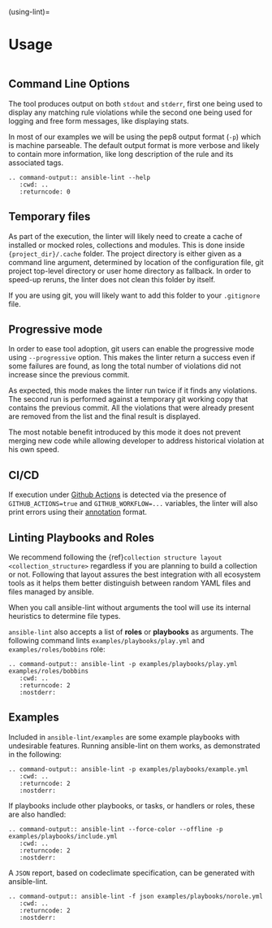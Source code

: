 (using-lint)=

# Usage

```{contents} Topics

```

## Command Line Options

The tool produces output on both `stdout` and `stderr`, first one being
used to display any matching rule violations while the second one being used
for logging and free form messages, like displaying stats.

In most of our examples we will be using the pep8 output format (`-p`) which
is machine parseable. The default output format is more verbose and likely
to contain more information, like long description of the rule and its
associated tags.

```{eval-rst}
.. command-output:: ansible-lint --help
   :cwd: ..
   :returncode: 0
```

## Temporary files

As part of the execution, the linter will likely need to create a cache of
installed or mocked roles, collections and modules. This is done inside
`{project_dir}/.cache` folder. The project directory is either given as a
command line argument, determined by location of the configuration
file, git project top-level directory or user home directory as fallback.
In order to speed-up reruns, the linter does not clean this folder by itself.

If you are using git, you will likely want to add this folder to your
`.gitignore` file.

## Progressive mode

In order to ease tool adoption, git users can enable the progressive mode using
`--progressive` option. This makes the linter return a success even if
some failures are found, as long the total number of violations did not
increase since the previous commit.

As expected, this mode makes the linter run twice if it finds any violations.
The second run is performed against a temporary git working copy that contains
the previous commit. All the violations that were already present are removed
from the list and the final result is displayed.

The most notable benefit introduced by this mode it does not prevent merging
new code while allowing developer to address historical violation at his own
speed.

## CI/CD

If execution under [Github Actions] is detected via the presence of
`GITHUB_ACTIONS=true` and `GITHUB_WORKFLOW=...` variables, the linter will
also print errors using their [annotation] format.

## Linting Playbooks and Roles

We recommend following the {ref}`collection structure layout <collection_structure>` regardless if you are planning to build a
collection or not. Following that layout assures the best integration
with all ecosystem tools as it helps them better distinguish between
random YAML files and files managed by ansible.

When you call ansible-lint without arguments the tool will use its internal
heuristics to determine file types.

`ansible-lint` also accepts a list of **roles** or **playbooks** as
arguments. The following command lints `examples/playbooks/play.yml` and
`examples/roles/bobbins` role:

```{eval-rst}
.. command-output:: ansible-lint -p examples/playbooks/play.yml examples/roles/bobbins
   :cwd: ..
   :returncode: 2
   :nostderr:
```

## Examples

Included in `ansible-lint/examples` are some example playbooks with
undesirable features. Running ansible-lint on them works, as demonstrated in
the following:

```{eval-rst}
.. command-output:: ansible-lint -p examples/playbooks/example.yml
   :cwd: ..
   :returncode: 2
   :nostderr:
```

If playbooks include other playbooks, or tasks, or handlers or roles, these
are also handled:

```{eval-rst}
.. command-output:: ansible-lint --force-color --offline -p examples/playbooks/include.yml
   :cwd: ..
   :returncode: 2
   :nostderr:
```

A `JSON` report, based on codeclimate specification, can be generated with
ansible-lint.

```{eval-rst}
.. command-output:: ansible-lint -f json examples/playbooks/norole.yml
   :cwd: ..
   :returncode: 2
   :nostderr:
```

[annotation]: https://docs.github.com/en/actions/reference/workflow-commands-for-github-actions#setting-an-error-message
[github actions]: https://github.com/features/actions

